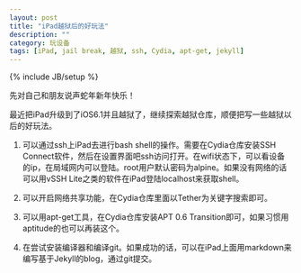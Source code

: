 ```yaml
---
layout: post
title: "iPad越狱后的好玩法"
description: ""
category: 玩设备
tags: [iPad, jail break, 越狱, ssh, Cydia, apt-get, jekyll]
---
```

{% include JB/setup %}

先对自己和朋友说声蛇年新年快乐！

最近把iPad升级到了iOS6.1并且越狱了，继续探索越狱仓库，顺便把写一些越狱以后的好玩法。

1. 可以通过ssh上iPad去进行bash shell的操作。需要在Cydia仓库安装SSH Connect软件，然后在设置界面吧ssh访问打开。在wifi状态下，可以看设备的ip，在局域网内可以登陆。root用户默认密码为alpine。如果没有网络的话可以用vSSH Lite之类的软件在iPad登陆localhost来获取shell。

2. 可以开启网络共享功能，在Cydia仓库里面以Tether为关键字搜索即可。

3. 可以用apt-get工具，在Cydia仓库安装APT 0.6 Transition即可，如果习惯用aptitude的也可以再装这个。

4. 在尝试安装编译器和编译git。如果成功的话，可以在iPad上面用markdown来编写基于Jekyll的blog，通过git提交。

